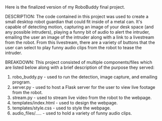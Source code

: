 Here is the finalized version of my RoboBuddy final project.

DESCRIPTION: The code contained in this project was used to create a small desktop robot guardian that could fit inside of a metal can. It's capable of detecting motion, capturing an image of your desk space (and any possible intruders), playing a funny bit of audio to alert the intruder, emailing the user an image of the intruder along with a link to a livestream from the robot. From this livestream, there are a variety of buttons that the user can select to play funny audio clips from the robot to tease the intruder.

BREAKDOWN: This project consisted of multiple components/files which are listed below along with a brief description of the purpose they served:

1. robo_buddy.py - used to run the detection, image capture, and emailing program.
2. server.py - used to host a Flask server for the user to view live footage from the robot.
3. stream.py - used to stream live video from the robot to the webpage.
4. templates/index.html - used to design the webpage.
5. templates/style.css - used to style the webpage.
6. audio_files/..... - used to hold a variety of funny audio clips.

